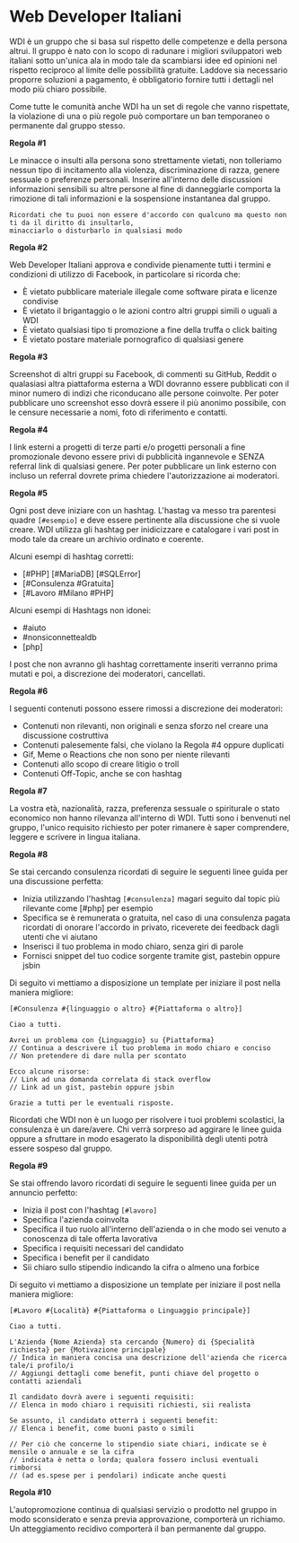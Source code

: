 # Web Developer Italiani

WDI è un gruppo che si basa sul rispetto delle competenze e della persona altrui.
Il gruppo è nato con lo scopo di radunare i migliori sviluppatori web italiani sotto un'unica ala in modo tale da scambiarsi idee ed opinioni nel rispetto reciproco al limite delle possibilità gratuite. Laddove sia necessario proporre soluzioni a pagamento, è obbligatorio fornire tutti i dettagli nel modo più chiaro possibile.

Come tutte le comunità anche WDI ha un set di regole che vanno rispettate, la violazione di una o più regole può comportare un ban temporaneo o permanente dal gruppo stesso.

**Regola #1**

Le minacce o insulti alla persona sono strettamente vietati, non tolleriamo nessun tipo di incitamento alla violenza, discriminazione di razza, genere sessuale o preferenze personali. Inserire all'interno delle discussioni informazioni sensibili su altre persone al fine di danneggiarle comporta la rimozione di tali informazioni e la sospensione instantanea dal gruppo.

    Ricordati che tu puoi non essere d'accordo con qualcuno ma questo non ti da il diritto di insultarlo,
    minacciarlo o disturbarlo in qualsiasi modo

**Regola #2**

Web Developer Italiani approva e condivide pienamente tutti i termini e condizioni di utilizzo di Facebook, in particolare si ricorda che:

- È vietato pubblicare materiale illegale come software pirata e licenze condivise
- È vietato il brigantaggio o le azioni contro altri gruppi simili o uguali a WDI
- È vietato qualsiasi tipo ti promozione a fine della truffa o click baiting
- È vietato postare materiale pornografico di qualsiasi genere

**Regola #3**

Screenshot di altri gruppi su Facebook, di commenti su GitHub, Reddit o qualasiasi altra piattaforma esterna a WDI dovranno essere pubblicati con il minor numero di indizi che riconducano alle persone coinvolte. Per poter pubblicare uno screenshot esso dovrà essere il più anonimo possibile, con le censure necessarie a nomi, foto di riferimento e contatti.

**Regola #4**

I link esterni a progetti di terze parti e/o progetti personali a fine promozionale devono essere privi di pubblicità ingannevole e SENZA referral link di qualsiasi genere. 
Per poter pubblicare un link esterno con incluso un referral dovrete prima chiedere l'autorizzazione ai moderatori.

**Regola #5**

Ogni post deve iniziare con un hashtag. L'hastag va messo tra parentesi quadre `[#esempio]` e deve essere pertinente alla discussione che si vuole creare. WDI utilizza gli hashtag per inidicizzare e catalogare i vari post in modo tale da creare un archivio ordinato e coerente.

Alcuni esempi di hashtag corretti:

- [#PHP] [#MariaDB] [#SQLError]
- [#Consulenza #Gratuita]
- [#Lavoro #Milano #PHP]

Alcuni esempi di Hashtags non idonei:

- #aiuto
- #nonsiconnettealdb
- [php]

I post che non avranno gli hashtag correttamente inseriti verranno prima mutati e poi, a discrezione dei moderatori, cancellati.

**Regola #6**

I seguenti contenuti possono essere rimossi a discrezione dei moderatori:

- Contenuti non rilevanti, non originali e senza sforzo nel creare una discussione costruttiva
- Contenuti palesemente falsi, che violano la Regola #4 oppure duplicati
- Gif, Meme o Reactions che non sono per niente rilevanti
- Contenuti allo scopo di creare litigio o troll
- Contenuti Off-Topic, anche se con hashtag

**Regola #7**

La vostra età, nazionalità, razza, preferenza sessuale o spiriturale o stato economico non hanno rilevanza all'interno di WDI. Tutti sono i benvenuti nel gruppo, l'unico requisito richiesto per poter rimanere è saper comprendere, leggere e scrivere in lingua italiana.

**Regola #8**

Se stai cercando consulenza ricordati di seguire le seguenti linee guida per una discussione perfetta:

- Inizia utilizzando l'hashtag `[#consulenza]` magari seguito dal topic più rilevante come [#php] per esempio
- Specifica se è remunerata o gratuita, nel caso di una consulenza pagata ricordati di onorare l'accordo in privato, riceverete dei feedback dagli utenti che vi aiutano
- Inserisci il tuo problema in modo chiaro, senza giri di parole
- Fornisci snippet del tuo codice sorgente tramite gist, pastebin oppure jsbin

Di seguito vi mettiamo a disposizione un template per iniziare il post nella maniera migliore:

```
[#Consulenza #{linguaggio o altro} #{Piattaforma o altro}]

Ciao a tutti.

Avrei un problema con {Linguaggio} su {Piattaforma}
// Continua a descrivere il tuo problema in modo chiaro e conciso
// Non pretendere di dare nulla per scontato

Ecco alcune risorse:
// Link ad una domanda correlata di stack overflow
// Link ad un gist, pastebin oppure jsbin

Grazie a tutti per le eventuali risposte.
```
	
Ricordati che WDI non è un luogo per risolvere i tuoi problemi scolastici, la consulenza è un dare/avere. Chi verrà sorpreso ad aggirare le linee guida oppure a sfruttare in modo esagerato la disponibilità degli utenti potrà essere sospeso dal gruppo.

**Regola #9**

Se stai offrendo lavoro ricordati di seguire le seguenti linee guida per un annuncio perfetto:

- Inizia il post con l'hashtag `[#lavoro]`
- Specifica l'azienda coinvolta
- Specifica il tuo ruolo all'interno dell'azienda o in che modo sei venuto a conoscenza di tale offerta lavorativa
- Specifica i requisiti necessari del candidato
- Specifica i benefit per il candidato
- Sii chiaro sullo stipendio indicando la cifra o almeno una forbice

Di seguito vi mettiamo a disposizione un template per iniziare il post nella maniera migliore:

```
[#Lavoro #{Località} #{Piattaforma o Linguaggio principale}]

Ciao a tutti.

L'Azienda {Nome Azienda} sta cercando {Numero} di {Specialità richiesta} per {Motivazione principale}
// Indica in maniera concisa una descrizione dell'azienda che ricerca tale/i profilo/i
// Aggiungi dettagli come benefit, punti chiave del progetto o contatti aziendali

Il candidato dovrà avere i seguenti requisiti:
// Elenca in modo chiaro i requisiti richiesti, sii realista

Se assunto, il candidato otterrà i seguenti benefit:
// Elenca i benefit, come buoni pasto o simili

// Per ciò che concerne lo stipendio siate chiari, indicate se è mensile o annuale e se la cifra
// indicata è netta o lorda; qualora fossero inclusi eventuali rimborsi
// (ad es.spese per i pendolari) indicate anche questi
```

**Regola #10**

L'autopromozione continua di qualsiasi servizio o prodotto nel gruppo in modo sconsiderato e senza previa approvazione, comporterà un richiamo. Un atteggiamento recidivo comporterà il ban permanente dal gruppo.
